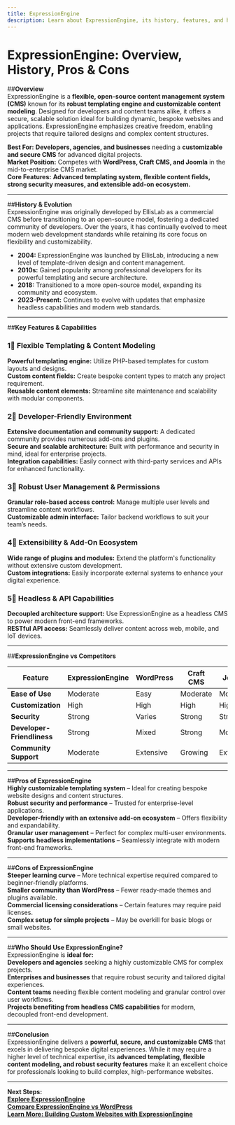 ```yaml
---
title: ExpressionEngine  
description: Learn about ExpressionEngine, its history, features, and how it compares to other CMS platforms.
---
```


# **ExpressionEngine: Overview, History, Pros & Cons**

##**Overview**  
ExpressionEngine is a **flexible, open-source content management system (CMS)** known for its **robust templating engine and customizable content modeling**. Designed for developers and content teams alike, it offers a secure, scalable solution ideal for building dynamic, bespoke websites and applications. ExpressionEngine emphasizes creative freedom, enabling projects that require tailored designs and complex content structures.

 **Best For:** **Developers, agencies, and businesses** needing a **customizable and secure CMS** for advanced digital projects.  
 **Market Position:** Competes with **WordPress, Craft CMS, and Joomla** in the mid-to-enterprise CMS market.  
 **Core Features:** **Advanced templating system, flexible content fields, strong security measures, and extensible add-on ecosystem.**

---

##**History & Evolution**  
ExpressionEngine was originally developed by EllisLab as a commercial CMS before transitioning to an open-source model, fostering a dedicated community of developers. Over the years, it has continually evolved to meet modern web development standards while retaining its core focus on flexibility and customizability.

- **2004:** ExpressionEngine was launched by EllisLab, introducing a new level of template-driven design and content management.
- **2010s:** Gained popularity among professional developers for its powerful templating and secure architecture.
- **2018:** Transitioned to a more open-source model, expanding its community and ecosystem.
- **2023-Present:** Continues to evolve with updates that emphasize headless capabilities and modern web standards.

---

##**Key Features & Capabilities**

### **1⃣ Flexible Templating & Content Modeling**  
 **Powerful templating engine:** Utilize PHP-based templates for custom layouts and designs.  
 **Custom content fields:** Create bespoke content types to match any project requirement.  
 **Reusable content elements:** Streamline site maintenance and scalability with modular components.

### **2⃣ Developer-Friendly Environment**  
 **Extensive documentation and community support:** A dedicated community provides numerous add-ons and plugins.  
 **Secure and scalable architecture:** Built with performance and security in mind, ideal for enterprise projects.  
 **Integration capabilities:** Easily connect with third-party services and APIs for enhanced functionality.

### **3⃣ Robust User Management & Permissions**  
 **Granular role-based access control:** Manage multiple user levels and streamline content workflows.  
 **Customizable admin interface:** Tailor backend workflows to suit your team’s needs.

### **4⃣ Extensibility & Add-On Ecosystem**  
 **Wide range of plugins and modules:** Extend the platform's functionality without extensive custom development.  
 **Custom integrations:** Easily incorporate external systems to enhance your digital experience.

### **5⃣ Headless & API Capabilities**  
 **Decoupled architecture support:** Use ExpressionEngine as a headless CMS to power modern front-end frameworks.  
 **RESTful API access:** Seamlessly deliver content across web, mobile, and IoT devices.

---

##**ExpressionEngine vs Competitors**

| Feature                   | ExpressionEngine   | WordPress       | Craft CMS       | Joomla         |
|---------------------------|--------------------|-----------------|-----------------|----------------|
| **Ease of Use**           |  Moderate        |  Easy         |  Moderate     |  Moderate    |
| **Customization**         |  High           |  High         |  High         |  High        |
| **Security**              |  Strong         |  Varies       |  Strong       |  Strong      |
| **Developer-Friendliness**|  Strong         |  Mixed        |  Strong       |  Moderate    |
| **Community Support**     |  Moderate       |  Extensive    |  Growing      |  Extensive   |

---

##**Pros of ExpressionEngine**  
 **Highly customizable templating system** – Ideal for creating bespoke website designs and content structures.  
 **Robust security and performance** – Trusted for enterprise-level applications.  
 **Developer-friendly with an extensive add-on ecosystem** – Offers flexibility and expandability.  
 **Granular user management** – Perfect for complex multi-user environments.  
 **Supports headless implementations** – Seamlessly integrate with modern front-end frameworks.

---

##**Cons of ExpressionEngine**  
 **Steeper learning curve** – More technical expertise required compared to beginner-friendly platforms.  
 **Smaller community than WordPress** – Fewer ready-made themes and plugins available.  
 **Commercial licensing considerations** – Certain features may require paid licenses.  
 **Complex setup for simple projects** – May be overkill for basic blogs or small websites.

---

##**Who Should Use ExpressionEngine?**  
ExpressionEngine is **ideal for:**  
 **Developers and agencies** seeking a highly customizable CMS for complex projects.  
 **Enterprises and businesses** that require robust security and tailored digital experiences.  
 **Content teams** needing flexible content modeling and granular control over user workflows.  
 **Projects benefiting from headless CMS capabilities** for modern, decoupled front-end development.

---

##**Conclusion**  
ExpressionEngine delivers a **powerful, secure, and customizable CMS** that excels in delivering bespoke digital experiences. While it may require a higher level of technical expertise, its **advanced templating, flexible content modeling, and robust security features** make it an excellent choice for professionals looking to build complex, high-performance websites.

---

 **Next Steps:**  
 **[Explore ExpressionEngine](https://expressionengine.com/)**  
 **[Compare ExpressionEngine vs WordPress](#)**  
 **[Learn More: Building Custom Websites with ExpressionEngine](#)**
